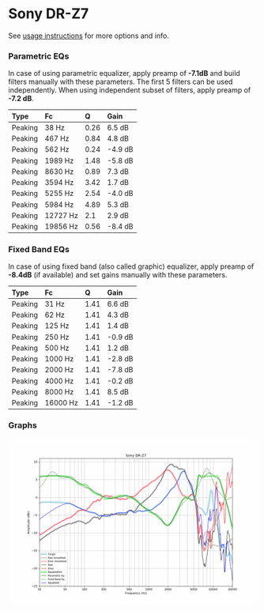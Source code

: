 # Sony DR-Z7
See [usage instructions](https://github.com/jaakkopasanen/AutoEq#usage) for more options and info.

### Parametric EQs
In case of using parametric equalizer, apply preamp of **-7.1dB** and build filters manually
with these parameters. The first 5 filters can be used independently.
When using independent subset of filters, apply preamp of **-7.2 dB**.

| Type    | Fc       |    Q | Gain    |
|:--------|:---------|:-----|:--------|
| Peaking | 38 Hz    | 0.26 | 6.5 dB  |
| Peaking | 467 Hz   | 0.84 | 4.8 dB  |
| Peaking | 562 Hz   | 0.24 | -4.9 dB |
| Peaking | 1989 Hz  | 1.48 | -5.8 dB |
| Peaking | 8630 Hz  | 0.89 | 7.3 dB  |
| Peaking | 3594 Hz  | 3.42 | 1.7 dB  |
| Peaking | 5255 Hz  | 2.54 | -4.0 dB |
| Peaking | 5984 Hz  | 4.89 | 5.3 dB  |
| Peaking | 12727 Hz | 2.1  | 2.9 dB  |
| Peaking | 19856 Hz | 0.56 | -8.4 dB |

### Fixed Band EQs
In case of using fixed band (also called graphic) equalizer, apply preamp of **-8.4dB**
(if available) and set gains manually with these parameters.

| Type    | Fc       |    Q | Gain    |
|:--------|:---------|:-----|:--------|
| Peaking | 31 Hz    | 1.41 | 6.6 dB  |
| Peaking | 62 Hz    | 1.41 | 4.3 dB  |
| Peaking | 125 Hz   | 1.41 | 1.4 dB  |
| Peaking | 250 Hz   | 1.41 | -0.9 dB |
| Peaking | 500 Hz   | 1.41 | 1.2 dB  |
| Peaking | 1000 Hz  | 1.41 | -2.8 dB |
| Peaking | 2000 Hz  | 1.41 | -7.8 dB |
| Peaking | 4000 Hz  | 1.41 | -0.2 dB |
| Peaking | 8000 Hz  | 1.41 | 8.5 dB  |
| Peaking | 16000 Hz | 1.41 | -1.2 dB |

### Graphs
![](./Sony%20DR-Z7.png)